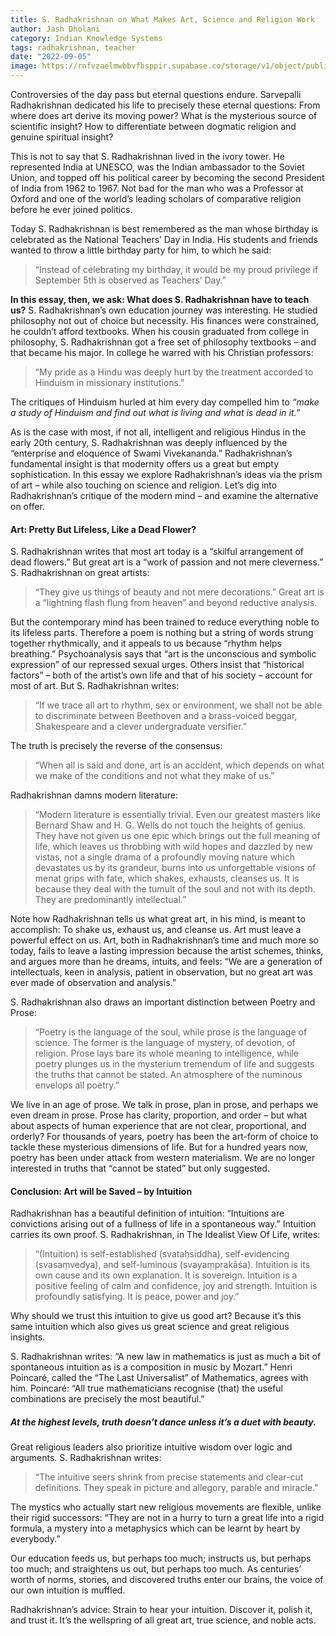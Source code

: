 ```yaml
---
title: S. Radhakrishnan on What Makes Art, Science and Religion Work
author: Jash Dholani
category: Indian Knowledge Systems
tags: radhakrishnan, teacher
date: "2022-09-05"
image: https://rnfvzaelmwbbvfbsppir.supabase.co/storage/v1/object/public/brhatwebsite/05dhiti/37.webp
---
```


Controversies of the day pass but eternal questions endure. Sarvepalli Radhakrishnan dedicated his life to precisely these eternal questions: From where does art derive its moving power? What is the mysterious source of scientific insight? How to differentiate between dogmatic religion and genuine spiritual insight?

This is not to say that S. Radhakrishnan lived in the ivory tower. He represented India at UNESCO, was the Indian ambassador to the Soviet Union, and topped off his political career by becoming the second President of India from 1962 to 1967. Not bad for the man who was a Professor at Oxford and one of the world’s leading scholars of comparative religion before he ever joined politics.

Today S. Radhakrishnan is best remembered as the man whose birthday is celebrated as the National Teachers’ Day in India. His students and friends wanted to throw a little birthday party for him, to which he said:

> “Instead of celebrating my birthday, it would be my proud privilege if September 5th is observed as Teachers’ Day.”

**In this essay, then, we ask: What does S. Radhakrishnan have to teach us?**
S. Radhakrishnan’s own education journey was interesting. He studied philosophy not out of choice but necessity. His finances were constrained, he couldn’t afford textbooks. When his cousin graduated from college in philosophy, S. Radhakrishnan got a free set of philosophy textbooks – and that became his major. In college he warred with his Christian professors:

> “My pride as a Hindu was deeply hurt by the treatment accorded to Hinduism in missionary institutions.”

The critiques of Hinduism hurled at him every day compelled him to *“make a study of Hinduism and find out what is living and what is dead in it.”*

As is the case with most, if not all, intelligent and religious Hindus in the early 20th century, S. Radhakrishnan was deeply influenced by the “enterprise and eloquence of Swami Vivekananda.” Radhakrishnan’s fundamental insight is that modernity offers us a great but empty sophistication. In this essay we explore Radhakrishnan’s ideas via the prism of art – while also touching on science and religion. Let’s dig into Radhakrishnan’s critique of the modern mind – and examine the alternative on offer.

#### Art: Pretty But Lifeless, Like a Dead Flower?
S. Radhakrishnan writes that most art today is a “skilful arrangement of dead flowers.” But great art is a “work of passion and not mere cleverness.” S. Radhakrishnan on great artists:

> “They give us things of beauty and not mere decorations.” Great art is a “lightning flash flung from heaven” and beyond reductive analysis.

But the contemporary mind has been trained to reduce everything noble to its lifeless parts. Therefore a poem is nothing but a string of words strung together rhythmically, and it appeals to us because “rhythm helps breathing.” Psychoanalysis says that “art is the unconscious and symbolic expression” of our repressed sexual urges. Others insist that “historical factors” – both of the artist’s own life and that of his society – account for most of art. But S. Radhakrishnan writes:

> “If we trace all art to rhythm, sex or environment, we shall not be able to discriminate between Beethoven and a brass-voiced beggar, Shakespeare and a clever undergraduate versifier.”

The truth is precisely the reverse of the consensus:

> “When all is said and done, art is an accident, which depends on what we make of the conditions and not what they make of us.”

Radhakrishnan damns modern literature:

> “Modern literature is essentially trivial. Even our greatest masters like Bernard Shaw and H. G. Wells do not touch the heights of genius. They have not given us one epic which brings out the full meaning of life, which leaves us throbbing with wild hopes and dazzled by new vistas, not a single drama of a profoundly moving nature which devastates us by its grandeur, burns into us unforgettable visions of menat grips with fate, which shakes, exhausts, cleanses us. It is because they deal with the tumult of the soul and not with its depth. They are predominantly intellectual.”

Note how Radhakrishnan tells us what great art, in his mind, is meant to accomplish: To shake us, exhaust us, and cleanse us. Art must leave a powerful effect on us. Art, both in Radhakrishnan’s time and much more so today, fails to leave a lasting impression because the artist schemes, thinks, and argues more than he dreams, intuits, and feels: “We are a generation of intellectuals, keen in analysis, patient in observation, but no great art was ever made of observation and analysis.”

S. Radhakrishnan also draws an important distinction between Poetry and Prose:

> “Poetry is the language of the soul, while prose is the language of science. The former is the language of mystery, of devotion, of religion. Prose lays bare its whole meaning to intelligence, while poetry plunges us in the mysterium tremendum of life and suggests the truths that cannot be stated. An atmosphere of the numinous envelops all poetry.”

We live in an age of prose. We talk in prose, plan in prose, and perhaps we even dream in prose. Prose has clarity, proportion, and order – but what about aspects of human experience that are not clear, proportional, and orderly? For thousands of years, poetry has been the art-form of choice to tackle these mysterious dimensions of life. But for a hundred years now, poetry has been under attack from western materialism. We are no longer interested in truths that “cannot be stated” but only suggested.

#### Conclusion: Art will be Saved – by Intuition
Radhakrishnan has a beautiful definition of intuition: “Intuitions are convictions arising out of a fullness of life in a spontaneous way.” Intuition carries its own proof. S. Radhakrishnan, in The Idealist View Of Life, writes:

> “(Intuition) is self-established (svataḥsiddha), self-evidencing (svasaṃvedya), and self-luminous (svayaṃprakāśa). Intuition is its own cause and its own explanation. It is sovereign. Intuition is a positive feeling of calm and confidence, joy and strength. Intuition is profoundly satisfying. It is peace, power and joy.”

Why should we trust this intuition to give us good art? Because it’s this same intuition which also gives us great science and great religious insights.

S. Radhakrishnan writes: “A new law in mathematics is just as much a bit of spontaneous intuition as is a composition in music by Mozart.” Henri Poincaré, called the “The Last Universalist” of Mathematics, agrees with him. Poincaré: “All true mathematicians recognise (that) the useful combinations are precisely the most beautiful.”

##### At the highest levels, truth doesn’t dance unless it’s a duet with beauty.

Great religious leaders also prioritize intuitive wisdom over logic and arguments. S. Radhakrishnan writes:

> “The intuitive seers shrink from precise statements and clear-cut definitions. They speak in picture and allegory, parable and miracle.”

The mystics who actually start new religious movements are flexible, unlike their rigid successors: “They are not in a hurry to turn a great life into a rigid formula, a mystery into a metaphysics which can be learnt by heart by everybody.”

Our education feeds us, but perhaps too much; instructs us, but perhaps too much; and straightens us out, but perhaps too much. As centuries’ worth of norms, stories, and discovered truths enter our brains, the voice of our own intuition is muffled.

Radhakrishnan’s advice: Strain to hear your intuition. Discover it, polish it, and trust it. It’s the wellspring of all great art, true science, and noble acts.